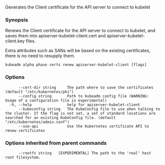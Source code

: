 
Generates the Client certificate for the API server to connect to kubelet

### Synopsis

Renews the Client certificate for the API server to connect to kubelet, and saves them into apiserver-kubelet-client.cert and apiserver-kubelet-client.key files. 

Extra attributes such as SANs will be based on the existing certificates, there is no need to resupply them.

```
kubeadm alpha phase certs renew apiserver-kubelet-client [flags]
```

### Options

```
      --cert-dir string     The path where to save the certificates (default "/etc/kubernetes/pki")
      --config string       Path to kubeadm config file (WARNING: Usage of a configuration file is experimental)
  -h, --help                help for apiserver-kubelet-client
      --kubeconfig string   The KubeConfig file to use when talking to the cluster. If the flag is not set, a set of standard locations are searched for an existing KubeConfig file. (default "/etc/kubernetes/admin.conf")
      --use-api             Use the Kubernetes certificate API to renew certificates
```

### Options inherited from parent commands

```
      --rootfs string   [EXPERIMENTAL] The path to the 'real' host root filesystem.
```

